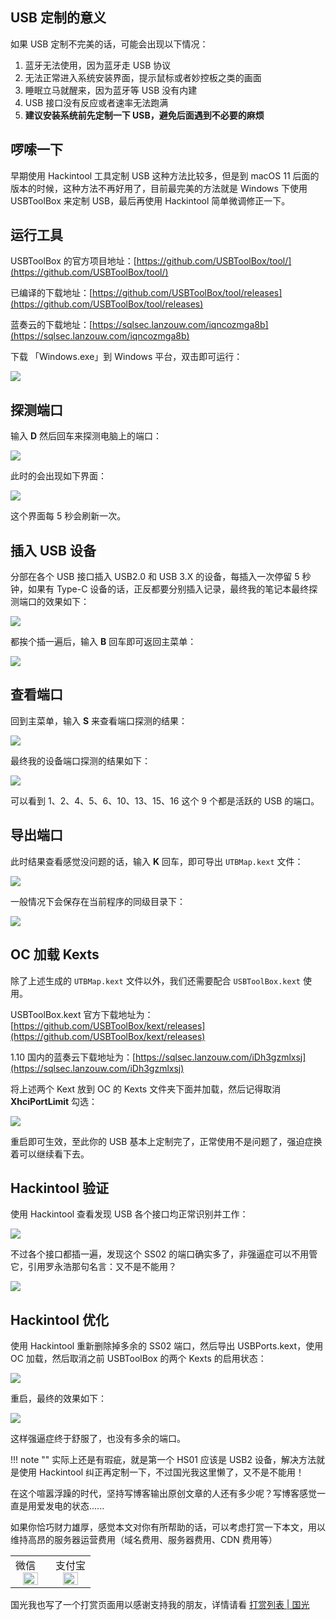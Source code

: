 ## USB 定制的意义

如果 USB 定制不完美的话，可能会出现以下情况：

1. 蓝牙无法使用，因为蓝牙走 USB 协议
1. 无法正常进入系统安装界面，提示鼠标或者妙控板之类的画面
2. 睡眠立马就醒来，因为蓝牙等 USB 没有内建
3. USB 接口没有反应或者速率无法跑满
3. **建议安装系统前先定制一下 USB，避免后面遇到不必要的麻烦**

## 啰嗦一下

早期使用 Hackintool 工具定制 USB 这种方法比较多，但是到 macOS 11 后面的版本的时候，这种方法不再好用了，目前最完美的方法就是 Windows 下使用 USBToolBox 来定制 USB，最后再使用 Hackintool 简单微调修正一下。

## 运行工具

USBToolBox 的官方项目地址：[https://github.com/USBToolBox/tool/](https://github.com/USBToolBox/tool/)

已编译的下载地址：[https://github.com/USBToolBox/tool/releases](https://github.com/USBToolBox/tool/releases)

蓝奏云的下载地址：[https://sqlsec.lanzouw.com/iqncozmga8b](https://sqlsec.lanzouw.com/iqncozmga8b)

下载 「Windows.exe」到 Windows 平台，双击即可运行：

![](https://image.3001.net/images/20220205/16440521534887.png) 



## 探测端口

输入 **D** 然后回车来探测电脑上的端口：

 ![](https://image.3001.net/images/20220205/16440524912550.png) 

此时的会出现如下界面：

![](https://image.3001.net/images/20220205/16440525512069.png)   

这个界面每 5 秒会刷新一次。

## 插入 USB 设备

分部在各个 USB 接口插入 USB2.0 和 USB 3.X 的设备，每插入一次停留 5 秒钟，如果有 Type-C 设备的话，正反都要分别插入记录，最终我的笔记本最终探测端口的效果如下：

![](https://image.3001.net/images/20220205/16440525963508.png) 

都挨个插一遍后，输入 **B** 回车即可返回主菜单：

![](https://image.3001.net/images/20220205/16440527625346.png) 

## 查看端口

回到主菜单，输入 **S** 来查看端口探测的结果：

![](https://image.3001.net/images/20220206/16441622517201.png) 

最终我的设备端口探测的结果如下：

![](https://image.3001.net/images/20220205/16440528379897.png) 

可以看到 1、2、4、5、6、10、13、15、16 这个 9 个都是活跃的 USB 的端口。

## 导出端口

此时结果查看感觉没问题的话，输入 **K** 回车，即可导出 `UTBMap.kext` 文件：

![](https://image.3001.net/images/20220205/1644052964264.png) 

一般情况下会保存在当前程序的同级目录下：

![](https://image.3001.net/images/20220205/16440529273682.png)

## OC 加载 Kexts

除了上述生成的 `UTBMap.kext` 文件以外，我们还需要配合 `USBToolBox.kext` 使用。

USBToolBox.kext 官方下载地址为：[https://github.com/USBToolBox/kext/releases](https://github.com/USBToolBox/kext/releases)

1.10 国内的蓝奏云下载地址为：[https://sqlsec.lanzouw.com/iDh3gzmlxsj](https://sqlsec.lanzouw.com/iDh3gzmlxsj)

将上述两个 Kext 放到 OC 的 Kexts 文件夹下面并加载，然后记得取消 **XhciPortLimit** 勾选：

![](https://image.3001.net/images/20220205/1644055094772.png) 

重启即可生效，至此你的 USB 基本上定制完了，正常使用不是问题了，强迫症换着可以继续看下去。

## Hackintool 验证

使用 Hackintool 查看发现 USB 各个接口均正常识别并工作：

![](https://image.3001.net/images/20220205/16440576715931.png)  

不过各个接口都插一遍，发现这个 SS02 的端口确实多了，非强逼症可以不用管它，引用罗永浩那句名言：又不是不能用？

![](https://image.3001.net/images/20220205/16440624957394.jpg) 

## Hackintool 优化

使用 Hackintool 重新删除掉多余的 SS02 端口，然后导出 USBPorts.kext，使用 OC 加载，然后取消之前 USBToolBox 的两个 Kexts 的启用状态：

![](https://image.3001.net/images/20220205/16440634206476.png) 

重启，最终的效果如下：

![](https://image.3001.net/images/20220205/16440635134814.png) 

这样强逼症终于舒服了，也没有多余的端口。

!!! note ""
	实际上还是有瑕疵，就是第一个  HS01 应该是 USB2 设备，解决方法就是使用 Hackintool 纠正再定制一下，不过国光我这里懒了，又不是不能用！

在这个喧嚣浮躁的时代，坚持写博客输出原创文章的人还有多少呢？写博客感觉一直是用爱发电的状态......

如果你恰巧财力雄厚，感觉本文对你有所帮助的话，可以考虑打赏一下本文，用以维持高昂的服务器运营费用（域名费用、服务器费用、CDN 费用等）

<table>
    <tr>
        <td>微信
            <center><img src="https://image.3001.net/images/20200421/1587449920128.jpg " width="70%"></center>
        </td>
        <td width="50%">
          支付宝
            <center><img src="https://image.3001.net/images/20200421/15874503376388.jpg" width="70%"></center>
        </td>
    </tr>
</table>





国光我也写了一个打赏页面用以感谢支持我的朋友，详情请看 [打赏列表 | 国光](https://www.sqlsec.com/reward/)
